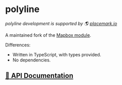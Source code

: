 # polyline

_polyline development is supported by 🌎 [placemark.io](https://placemark.io/)_

A maintained fork of the [Mapbox module](https://github.com/mapbox/polyline).

Differences:

- Written in TypeScript, with types provided.
- No dependencies.

## [📕 API Documentation](https://placemark.github.io/polyline/)
